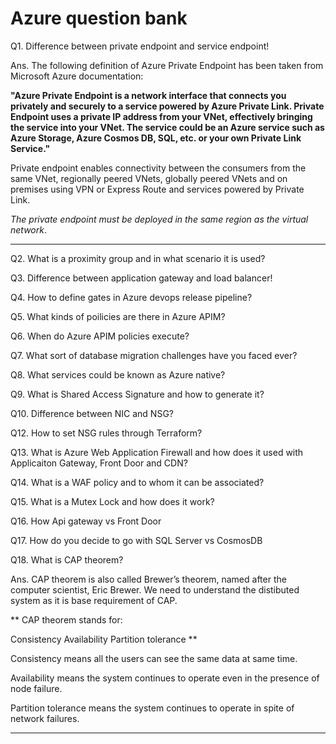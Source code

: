 ﻿# Azure question bank
 
Q1. Difference between private endpoint and service endpoint!

Ans. The following definition of Azure Private Endpoint has been taken from Microsoft Azure documentation:

**"Azure Private Endpoint is a network interface that connects you privately and securely to a service powered by Azure Private Link. Private Endpoint uses a private IP address from your VNet, effectively bringing the service into your VNet. The service could be an Azure service such as Azure Storage, Azure Cosmos DB, SQL, etc. or your own Private Link Service."**

Private endpoint enables connectivity between the consumers from the same VNet, regionally peered VNets, globally peered VNets and on premises using VPN or Express Route and services powered by Private Link.

*The private endpoint must be deployed in the same region as the virtual network*.
<hr/>

Q2. What is a proximity group and in what scenario it is used?

Q3. Difference between application gateway and load balancer!

Q4. How to define gates in Azure devops release pipeline?

Q5. What kinds of poilicies are there in Azure APIM?

Q6. When do Azure APIM policies execute?

Q7. What sort of database migration challenges have you faced ever?

Q8. What services could be known as Azure native?

Q9. What is Shared Access Signature and how to generate it?

Q10. Difference between NIC and NSG?

Q12. How to set NSG rules through Terraform?

Q13. What is Azure Web Application Firewall and how does it used with Applicaiton Gateway, Front Door and CDN?

Q14. What is a WAF policy and to whom it can be associated?

Q15. What is a Mutex Lock and how does it work?

Q16. How Api gateway vs Front Door

Q17. How do you decide to go with SQL Server vs CosmosDB

Q18. What is CAP theorem?

Ans. CAP theorem is also called Brewer’s theorem, named after the computer scientist, Eric Brewer.
We need to understand the distibuted system as it is base requirement of CAP.

**
CAP theorem stands for:

Consistency
Availability
Partition tolerance
**

Consistency means all the users can see the same data at same time.

Availability means the system continues to operate even in the presence of node failure.

Partition tolerance means the system continues to operate in spite of network failures.

<hr/>